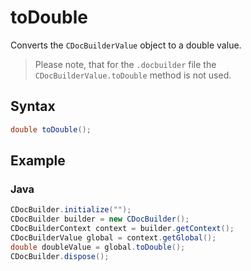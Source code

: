 # toDouble

Converts the `CDocBuilderValue` object to a double value.

> Please note, that for the `.docbuilder` file the `CDocBuilderValue.toDouble` method is not used.

## Syntax

```java
double toDouble();
```

## Example

### Java

``` java
CDocBuilder.initialize("");
CDocBuilder builder = new CDocBuilder();
CDocBuilderContext context = builder.getContext();
CDocBuilderValue global = context.getGlobal();
double doubleValue = global.toDouble();
CDocBuilder.dispose();
```
